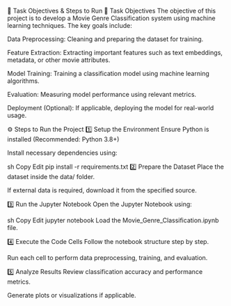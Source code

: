 🎯 Task Objectives & Steps to Run
📌 Task Objectives
The objective of this project is to develop a Movie Genre Classification system using machine learning techniques. The key goals include:

Data Preprocessing: Cleaning and preparing the dataset for training.

Feature Extraction: Extracting important features such as text embeddings, metadata, or other movie attributes.

Model Training: Training a classification model using machine learning algorithms.

Evaluation: Measuring model performance using relevant metrics.

Deployment (Optional): If applicable, deploying the model for real-world usage.

⚙️ Steps to Run the Project
1️⃣ Setup the Environment
Ensure Python is installed (Recommended: Python 3.8+)

Install necessary dependencies using:

sh
Copy
Edit
pip install -r requirements.txt
2️⃣ Prepare the Dataset
Place the dataset inside the data/ folder.

If external data is required, download it from the specified source.

3️⃣ Run the Jupyter Notebook
Open the Jupyter Notebook using:

sh
Copy
Edit
jupyter notebook
Load the Movie_Genre_Classification.ipynb file.

4️⃣ Execute the Code Cells
Follow the notebook structure step by step.

Run each cell to perform data preprocessing, training, and evaluation.

5️⃣ Analyze Results
Review classification accuracy and performance metrics.

Generate plots or visualizations if applicable.
